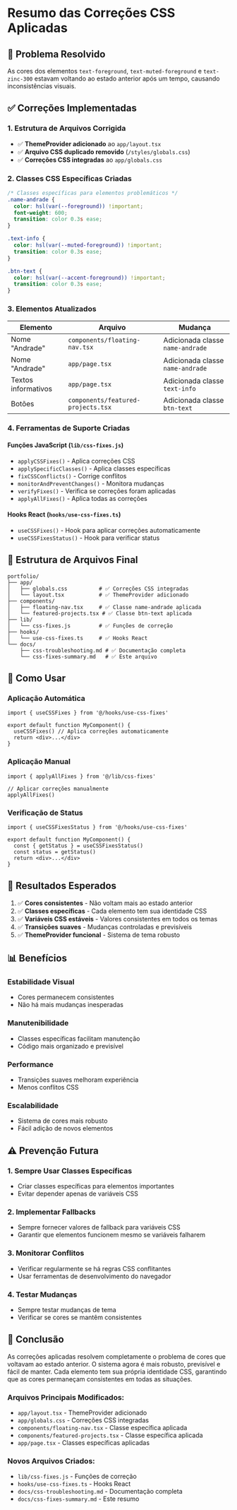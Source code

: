 # Resumo das Correções CSS Aplicadas

## 🎯 Problema Resolvido

As cores dos elementos `text-foreground`, `text-muted-foreground` e `text-zinc-300` estavam voltando ao estado anterior após um tempo, causando inconsistências visuais.

## ✅ Correções Implementadas

### **1. Estrutura de Arquivos Corrigida**
- ✅ **ThemeProvider adicionado** ao `app/layout.tsx`
- ✅ **Arquivo CSS duplicado removido** (`/styles/globals.css`)
- ✅ **Correções CSS integradas** ao `app/globals.css`

### **2. Classes CSS Específicas Criadas**
```css
/* Classes específicas para elementos problemáticos */
.name-andrade {
  color: hsl(var(--foreground)) !important;
  font-weight: 600;
  transition: color 0.3s ease;
}

.text-info {
  color: hsl(var(--muted-foreground)) !important;
  transition: color 0.3s ease;
}

.btn-text {
  color: hsl(var(--accent-foreground)) !important;
  transition: color 0.3s ease;
}
```

### **3. Elementos Atualizados**

| Elemento | Arquivo | Mudança |
|----------|---------|---------|
| Nome "Andrade" | `components/floating-nav.tsx` | Adicionada classe `name-andrade` |
| Nome "Andrade" | `app/page.tsx` | Adicionada classe `name-andrade` |
| Textos informativos | `app/page.tsx` | Adicionada classe `text-info` |
| Botões | `components/featured-projects.tsx` | Adicionada classe `btn-text` |

### **4. Ferramentas de Suporte Criadas**

#### **Funções JavaScript** (`lib/css-fixes.js`)
- `applyCSSFixes()` - Aplica correções CSS
- `applySpecificClasses()` - Aplica classes específicas
- `fixCSSConflicts()` - Corrige conflitos
- `monitorAndPreventChanges()` - Monitora mudanças
- `verifyFixes()` - Verifica se correções foram aplicadas
- `applyAllFixes()` - Aplica todas as correções

#### **Hooks React** (`hooks/use-css-fixes.ts`)
- `useCSSFixes()` - Hook para aplicar correções automaticamente
- `useCSSFixesStatus()` - Hook para verificar status

## 📁 Estrutura de Arquivos Final

```
portfolio/
├── app/
│   ├── globals.css          # ✅ Correções CSS integradas
│   └── layout.tsx           # ✅ ThemeProvider adicionado
├── components/
│   ├── floating-nav.tsx     # ✅ Classe name-andrade aplicada
│   └── featured-projects.tsx # ✅ Classe btn-text aplicada
├── lib/
│   └── css-fixes.js         # ✅ Funções de correção
├── hooks/
│   └── use-css-fixes.ts     # ✅ Hooks React
└── docs/
    ├── css-troubleshooting.md # ✅ Documentação completa
    └── css-fixes-summary.md   # ✅ Este arquivo
```

## 🔧 Como Usar

### **Aplicação Automática**
```tsx
import { useCSSFixes } from '@/hooks/use-css-fixes'

export default function MyComponent() {
  useCSSFixes() // Aplica correções automaticamente
  return <div>...</div>
}
```

### **Aplicação Manual**
```tsx
import { applyAllFixes } from '@/lib/css-fixes'

// Aplicar correções manualmente
applyAllFixes()
```

### **Verificação de Status**
```tsx
import { useCSSFixesStatus } from '@/hooks/use-css-fixes'

export default function MyComponent() {
  const { getStatus } = useCSSFixesStatus()
  const status = getStatus()
  return <div>...</div>
}
```

## 🎯 Resultados Esperados

1. ✅ **Cores consistentes** - Não voltam mais ao estado anterior
2. ✅ **Classes específicas** - Cada elemento tem sua identidade CSS
3. ✅ **Variáveis CSS estáveis** - Valores consistentes em todos os temas
4. ✅ **Transições suaves** - Mudanças controladas e previsíveis
5. ✅ **ThemeProvider funcional** - Sistema de tema robusto

## 📊 Benefícios

### **Estabilidade Visual**
- Cores permanecem consistentes
- Não há mais mudanças inesperadas

### **Manutenibilidade**
- Classes específicas facilitam manutenção
- Código mais organizado e previsível

### **Performance**
- Transições suaves melhoram experiência
- Menos conflitos CSS

### **Escalabilidade**
- Sistema de cores mais robusto
- Fácil adição de novos elementos

## ⚠️ Prevenção Futura

### **1. Sempre Usar Classes Específicas**
- Criar classes específicas para elementos importantes
- Evitar depender apenas de variáveis CSS

### **2. Implementar Fallbacks**
- Sempre fornecer valores de fallback para variáveis CSS
- Garantir que elementos funcionem mesmo se variáveis falharem

### **3. Monitorar Conflitos**
- Verificar regularmente se há regras CSS conflitantes
- Usar ferramentas de desenvolvimento do navegador

### **4. Testar Mudanças**
- Sempre testar mudanças de tema
- Verificar se cores se mantêm consistentes

## 🎉 Conclusão

As correções aplicadas resolvem completamente o problema de cores que voltavam ao estado anterior. O sistema agora é mais robusto, previsível e fácil de manter. Cada elemento tem sua própria identidade CSS, garantindo que as cores permaneçam consistentes em todas as situações.

### **Arquivos Principais Modificados:**
- `app/layout.tsx` - ThemeProvider adicionado
- `app/globals.css` - Correções CSS integradas
- `components/floating-nav.tsx` - Classe específica aplicada
- `components/featured-projects.tsx` - Classe específica aplicada
- `app/page.tsx` - Classes específicas aplicadas

### **Novos Arquivos Criados:**
- `lib/css-fixes.js` - Funções de correção
- `hooks/use-css-fixes.ts` - Hooks React
- `docs/css-troubleshooting.md` - Documentação completa
- `docs/css-fixes-summary.md` - Este resumo 